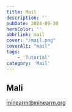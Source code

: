 ```yaml
---
title: Mail
description: ''
pubDate: 2024-09-30
heroColor: ''
abbrlink: mail
cover: "/mail.png"
coverAlt: "mail"
tags: 
    - 'Tutorial'
category: 'Mail'
---
```


## Mali
minearm@minearm.org